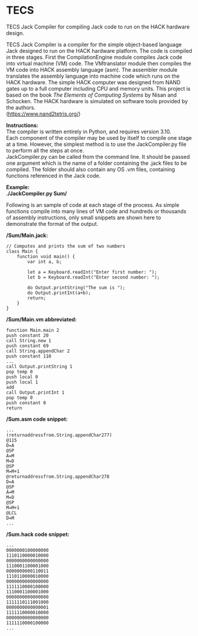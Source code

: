 # TECS
TECS Jack Compiler for compiling Jack code to run on the HACK hardware design.

TECS Jack Compiler is a compiler for the simple object-based language Jack designed to run on the HACK hardware platform. The code is compiled in three stages. First the CompilationEngine module compiles Jack code into virtual machine (VM) code. The VMtranslator module then compiles the VM code into HACK assembly language (asm). The assembler module translates the assembly language into machine code which runs on the HACK hardware. The simple HACK computer was designed from NAND gates up to a full computer including CPU and memory units. This project is based on the book *The Elements of Computing Systems* by Nisan and Schocken. The HACK hardware is simulated on software tools provided by the authors.  
(https://www.nand2tetris.org/)

**Instructions:**  
The compiler is written entirely in Python, and requires version 3.10.  
Each component of the compiler may be used by itself to compile one stage at a time. However, the simplest method is to use the JackCompiler.py file to perform all the steps at once.  
JackCompiler.py can be called from the command line. It should be passed one argument which is the name of a folder containing the .jack files to be compiled. The folder should also contain any OS .vm files, containing functions referenced in the Jack code. 


**Example:**  
**./JackCompiler.py Sum/**  

Following is an sample of code at each stage of the process. As simple functions compile into many lines of VM code and hundreds or thousands of assembly instructions, only small snippets are shown here to demonstrate the format of the output.  

**/Sum/Main.jack:**
```
// Computes and prints the sum of two numbers
class Main {
    function void main() {
        var int a, b;

        let a = Keyboard.readInt("Enter first number: ");
        let b = Keyboard.readInt("Enter second number: ");

        do Output.printString("The sum is ");
        do Output.printInt(a+b);
        return;
    }
}
```

**/Sum/Main.vm abbreviated:**
```
function Main.main 2
push constant 20
call String.new 1
push constant 69
call String.appendChar 2
push constant 110
...
call Output.printString 1
pop temp 0
push local 0
push local 1
add
call Output.printInt 1
pop temp 0
push constant 0
return
```

**/Sum.asm code snippet:**
```
...
(returnaddressfrom.String.appendChar277)
@115
D=A
@SP
A=M 
M=D
@SP
M=M+1
@returnaddressfrom.String.appendChar278
D=A
@SP
A=M
M=D
@SP
M=M+1
@LCL
D=M
...
```

**/Sum.hack code snippet:**
```
...
0000000100000000
1110110000010000
0000000000000000
1110001100001000
0000000000110011
1110110000010000
0000000000000000
1111110000100000
1110001100001000
0000000000000000
1111110111001000
0000000000000001
1111110000010000
0000000000000000
1111110000100000
...
```
